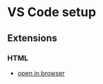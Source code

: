 # VS Code setup

## Extensions

### HTML

- [open in browser](https://marketplace.visualstudio.com/items?itemName=techer.open-in-browser)
